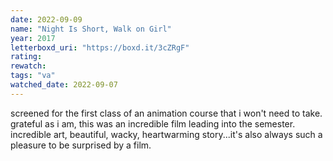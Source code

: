 ```yaml
---
date: 2022-09-09
name: "Night Is Short, Walk on Girl"
year: 2017
letterboxd_uri: "https://boxd.it/3cZRgF"
rating: 
rewatch: 
tags: "va"
watched_date: 2022-09-07
---
```


screened for the first class of an animation course that i won't need to take. grateful as i am, this was an incredible film leading into the semester. incredible art, beautiful, wacky, heartwarming story...it's also always such a pleasure to be surprised by a film.
